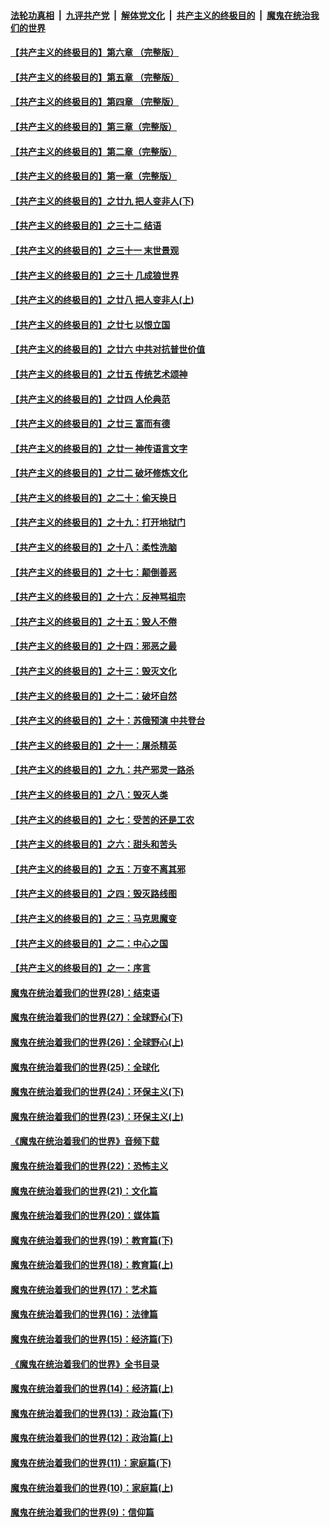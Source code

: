 ####  [法轮功真相](../../../../basic/blob/master/README.md?t=12090201) &nbsp;|&nbsp; [九评共产党](../../../../9ping.md/blob/master/README.md?t=12090201) &nbsp;|&nbsp; [解体党文化](../../../../jtdwh.md/blob/master/README.md?t=12090201)  &nbsp;|&nbsp; [共产主义的终极目的](../../../../gczydzjmd.md/blob/master/README.md?t=12090201) &nbsp;|&nbsp; [魔鬼在统治我们的世界](../../../../mgztzwmdsj.md/blob/master/README.md?t=12090201) 

#### [【共产主义的终极目的】第六章 （完整版）](../pages/nsc422/n11428913.md?t=12090201) 

#### [【共产主义的终极目的】第五章 （完整版）](../pages/nsc422/n11428912.md?t=12090201) 

#### [【共产主义的终极目的】第四章 （完整版）](../pages/nsc422/n11428907.md?t=12090201) 

#### [【共产主义的终极目的】第三章（完整版）](../pages/nsc422/n11428848.md?t=12090201) 

#### [【共产主义的终极目的】第二章（完整版）](../pages/nsc422/n11428831.md?t=12090201) 

#### [【共产主义的终极目的】第一章（完整版）](../pages/nsc422/n11417651.md?t=12090201) 

#### [【共产主义的终极目的】之廿九 把人变非人(下)](../pages/nsc422/n11344140.md?t=12090201) 

#### [【共产主义的终极目的】之三十二 结语](../pages/nsc422/n11360535.md?t=12090201) 

#### [【共产主义的终极目的】之三十一 末世景观](../pages/nsc422/n11351129.md?t=12090201) 

#### [【共产主义的终极目的】之三十 几成狼世界](../pages/nsc422/n11348280.md?t=12090201) 

#### [【共产主义的终极目的】之廿八 把人变非人(上)](../pages/nsc422/n11340492.md?t=12090201) 

#### [【共产主义的终极目的】之廿七 以恨立国](../pages/nsc422/n11336944.md?t=12090201) 

#### [【共产主义的终极目的】之廿六 中共对抗普世价值](../pages/nsc422/n11324785.md?t=12090201) 

#### [【共产主义的终极目的】之廿五 传统艺术颂神](../pages/nsc422/n11296396.md?t=12090201) 

#### [【共产主义的终极目的】之廿四 人伦典范](../pages/nsc422/n11296397.md?t=12090201) 

#### [【共产主义的终极目的】之廿三 富而有德](../pages/nsc422/n11283598.md?t=12090201) 

#### [【共产主义的终极目的】之廿一 神传语言文字](../pages/nsc422/n11263265.md?t=12090201) 

#### [【共产主义的终极目的】之廿二 破坏修炼文化](../pages/nsc422/n11245728.md?t=12090201) 

#### [【共产主义的终极目的】之二十：偷天换日](../pages/nsc422/n11238846.md?t=12090201) 

#### [【共产主义的终极目的】之十九：打开地狱门](../pages/nsc422/n11206376.md?t=12090201) 

#### [【共产主义的终极目的】之十八：柔性洗脑](../pages/nsc422/n11199994.md?t=12090201) 

#### [【共产主义的终极目的】之十七：颠倒善恶](../pages/nsc422/n11179782.md?t=12090201) 

#### [【共产主义的终极目的】之十六：反神骂祖宗](../pages/nsc422/n11166798.md?t=12090201) 

#### [【共产主义的终极目的】之十五：毁人不倦](../pages/nsc422/n11166792.md?t=12090201) 

#### [【共产主义的终极目的】之十四：邪恶之最](../pages/nsc422/n11150249.md?t=12090201) 

#### [【共产主义的终极目的】之十三：毁灭文化](../pages/nsc422/n11135227.md?t=12090201) 

#### [【共产主义的终极目的】之十二：破坏自然](../pages/nsc422/n11135214.md?t=12090201) 

#### [【共产主义的终极目的】之十：苏俄预演 中共登台](../pages/nsc422/n11118424.md?t=12090201) 

#### [【共产主义的终极目的】之十一：屠杀精英](../pages/nsc422/n11118442.md?t=12090201) 

#### [【共产主义的终极目的】之九：共产邪灵一路杀](../pages/nsc422/n11114139.md?t=12090201) 

#### [【共产主义的终极目的】之八：毁灭人类](../pages/nsc422/n11108503.md?t=12090201) 

#### [【共产主义的终极目的】之七：受苦的还是工农](../pages/nsc422/n11101809.md?t=12090201) 

#### [【共产主义的终极目的】之六：甜头和苦头](../pages/nsc422/n11096971.md?t=12090201) 

#### [【共产主义的终极目的】之五：万变不离其邪](../pages/nsc422/n11091285.md?t=12090201) 

#### [【共产主义的终极目的】之四：毁灭路线图](../pages/nsc422/n11086284.md?t=12090201) 

#### [【共产主义的终极目的】之三：马克思魔变](../pages/nsc422/n11061941.md?t=12090201) 

#### [【共产主义的终极目的】之二：中心之国](../pages/nsc422/n11047728.md?t=12090201) 

#### [【共产主义的终极目的】之一：序言](../pages/nsc422/n11086077.md?t=12090201) 

#### [魔鬼在统治着我们的世界(28)：结束语](../pages/nsc422/n10936246.md?t=12090201) 

#### [魔鬼在统治着我们的世界(27)：全球野心(下)](../pages/nsc422/n10928319.md?t=12090201) 

#### [魔鬼在统治着我们的世界(26)：全球野心(上)](../pages/nsc422/n10900318.md?t=12090201) 

#### [魔鬼在统治着我们的世界(25)：全球化](../pages/nsc422/n10788205.md?t=12090201) 

#### [魔鬼在统治着我们的世界(24)：环保主义(下)](../pages/nsc422/n10695307.md?t=12090201) 

#### [魔鬼在统治着我们的世界(23)：环保主义(上)](../pages/nsc422/n10688613.md?t=12090201) 

#### [《魔鬼在统治着我们的世界》音频下载](../pages/nsc422/n10635553.md?t=12090201) 

#### [魔鬼在统治着我们的世界(22)：恐怖主义](../pages/nsc422/n10614727.md?t=12090201) 

#### [魔鬼在统治着我们的世界(21)：文化篇](../pages/nsc422/n10597706.md?t=12090201) 

#### [魔鬼在统治着我们的世界(20)：媒体篇](../pages/nsc422/n10586579.md?t=12090201) 

#### [魔鬼在统治着我们的世界(19)：教育篇(下)](../pages/nsc422/n10564808.md?t=12090201) 

#### [魔鬼在统治着我们的世界(18)：教育篇(上)](../pages/nsc422/n10526970.md?t=12090201) 

#### [魔鬼在统治着我们的世界(17)：艺术篇](../pages/nsc422/n10499093.md?t=12090201) 

#### [魔鬼在统治着我们的世界(16)：法律篇](../pages/nsc422/n10485969.md?t=12090201) 

#### [魔鬼在统治着我们的世界(15)：经济篇(下)](../pages/nsc422/n10469975.md?t=12090201) 

#### [《魔鬼在统治着我们的世界》全书目录](../pages/nsc422/n10464261.md?t=12090201) 

#### [魔鬼在统治着我们的世界(14)：经济篇(上)](../pages/nsc422/n10457370.md?t=12090201) 

#### [魔鬼在统治着我们的世界(13)：政治篇(下)](../pages/nsc422/n10448270.md?t=12090201) 

#### [魔鬼在统治着我们的世界(12)：政治篇(上)](../pages/nsc422/n10444576.md?t=12090201) 

#### [魔鬼在统治着我们的世界(11)：家庭篇(下)](../pages/nsc422/n10440961.md?t=12090201) 

#### [魔鬼在统治着我们的世界(10)：家庭篇(上)](../pages/nsc422/n10435448.md?t=12090201) 

#### [魔鬼在统治着我们的世界(9)：信仰篇](../pages/nsc422/n10432159.md?t=12090201) 

